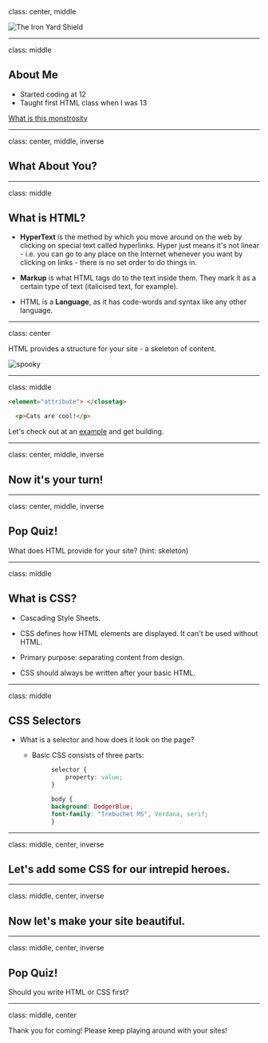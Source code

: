 class: center, middle

![The Iron Yard Shield](http://i.imgur.com/qvZMscb.png)

---
class: middle

## About Me

* Started coding at 12
* Taught first HTML class when I was 13

[What is this monstrosity]()

---
class: center, middle, inverse

## What About You?

---
class: middle

## What is HTML?

* **HyperText** is the method by which you move around on the web by clicking on special text called hyperlinks. Hyper just means it's not linear - i.e. you can go to any place on the Internet whenever you want by clicking on links - there is no set order to do things in.

* **Markup** is what HTML tags do to the text inside them. They mark it as a certain type of text (italicised text, for example).

* HTML is a **Language**, as it has code-words and syntax like any other language.

---
class: center

HTML provides a structure for your site - a skeleton of content.

![spooky](http://i.imgur.com/H6B0LWo.png)

---
class: middle

```HTML
<element="attribute"> </closetag>
```

```HTML
  <p>Cats are cool!</p>
```

Let's check out at an [example](http://kellymurray.github.io/tiy-html-css-crash-course/) and get building.

---
class: center, middle, inverse

## Now it's your turn!

---
class: center, middle, inverse

## Pop Quiz!

What does HTML provide for your site? (hint: skeleton)

---
class: middle
## What is CSS?

* Cascading Style Sheets.

* CSS defines how HTML elements are displayed. It can't be used without HTML.

* Primary purpose: separating content from design.

* CSS should always be written after your basic HTML.

---
class: middle
## CSS Selectors

* What is a selector and how does it look on the page?

	* Basic CSS consists of three parts:

```css
			selector {
				property: value;
			}
```
```css
			body {
  			background: DodgerBlue;
  			font-family: "Trebuchet MS", Verdana, serif;
			}
```
---
class: middle, center, inverse
## Let's add some CSS for our intrepid heroes.

---
class: middle, center, inverse

## Now let's make your site beautiful.

---
class: middle, center, inverse

## Pop Quiz!

Should you write HTML or CSS first?

---
class: middle, center

Thank you for coming! Please keep playing around with your sites!
